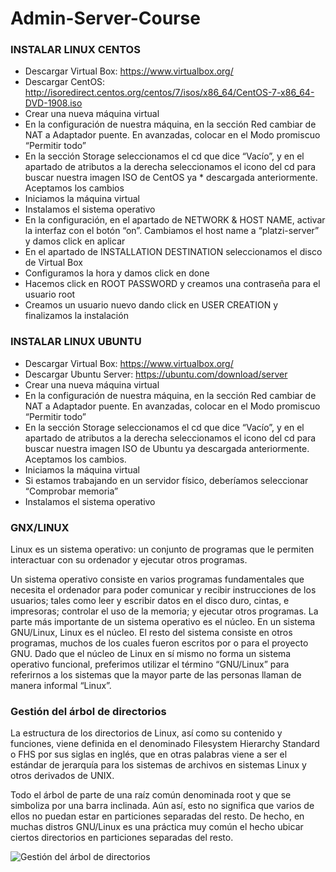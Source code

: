 # Admin-Server-Course

### INSTALAR LINUX CENTOS

* Descargar Virtual Box: https://www.virtualbox.org/
* Descargar CentOS: http://isoredirect.centos.org/centos/7/isos/x86_64/CentOS-7-x86_64-DVD-1908.iso
* Crear una nueva máquina virtual
* En la configuración de nuestra máquina, en la sección Red cambiar de NAT a Adaptador puente. En avanzadas, colocar en el Modo promiscuo “Permitir todo”
* En la sección Storage seleccionamos el cd que dice “Vacío”, y en el apartado de atributos a la derecha seleccionamos el icono del cd para buscar nuestra imagen ISO de CentOS ya * descargada anteriormente. Aceptamos los cambios
* Iniciamos la máquina virtual
* Instalamos el sistema operativo
* En la configuración, en el apartado de NETWORK & HOST NAME, activar la interfaz con el botón “on”. Cambiamos el host name a “platzi-server” y damos click en aplicar
* En el apartado de INSTALLATION DESTINATION seleccionamos el disco de Virtual Box
* Configuramos la hora y damos click en done
* Hacemos click en ROOT PASSWORD y creamos una contraseña para el usuario root
* Creamos un usuario nuevo dando click en USER CREATION y finalizamos la instalación

### INSTALAR LINUX UBUNTU

* Descargar Virtual Box: https://www.virtualbox.org/
* Descargar Ubuntu Server: https://ubuntu.com/download/server
* Crear una nueva máquina virtual
* En la configuración de nuestra máquina, en la sección Red cambiar de NAT a Adaptador puente. En avanzadas, colocar en el Modo promiscuo “Permitir todo”
* En la sección Storage seleccionamos el cd que dice “Vacío”, y en el apartado de atributos a la derecha seleccionamos el icono del cd para buscar nuestra imagen ISO de Ubuntu ya descargada anteriormente. Aceptamos los cambios.
* Iniciamos la máquina virtual
* Si estamos trabajando en un servidor físico, deberíamos seleccionar “Comprobar memoria”
* Instalamos el sistema operativo

### GNX/LINUX

Linux es un sistema operativo: un conjunto de programas que le permiten interactuar con su ordenador y ejecutar otros programas.

Un sistema operativo consiste en varios programas fundamentales que necesita el ordenador para poder comunicar y recibir instrucciones de los usuarios; tales como leer y escribir datos en el disco duro, cintas, e impresoras; controlar el uso de la memoria; y ejecutar otros programas. La parte más importante de un sistema operativo es el núcleo. En un sistema GNU/Linux, Linux es el núcleo. El resto del sistema consiste en otros programas, muchos de los cuales fueron escritos por o para el proyecto GNU. Dado que el núcleo de Linux en sí mismo no forma un sistema operativo funcional, preferimos utilizar el término “GNU/Linux” para referirnos a los sistemas que la mayor parte de las personas llaman de manera informal “Linux”.

### Gestión del árbol de directorios

La estructura de los directorios de Linux, así como su contenido y funciones, viene definida en el denominado Filesystem Hierarchy Standard o FHS por sus siglas en inglés, que en otras palabras viene a ser el estándar de jerarquía para los sistemas de archivos en sistemas Linux y otros derivados de UNIX.

Todo el árbol de parte de una raíz común denominada root y que se simboliza por una barra inclinada. Aún así, esto no significa que varios de ellos no puedan estar en particiones separadas del resto. De hecho, en muchas distros GNU/Linux es una práctica muy común el hecho ubicar ciertos directorios en particiones separadas del resto.

![Gestión del árbol de directorios](https://computernewagedotcom.files.wordpress.com/2018/08/linux-jerarquia-directorios.png)

